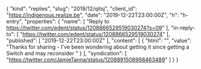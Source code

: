{
  "kind": "replies",
  "slug": "2019/12/qitsj",
  "client_id": "https://indigenous.realize.be",
  "date": "2019-12-22T23:00:00Z",
  "h": "h-entry",
  "properties": {
    "name": [
      "Reply to https://twitter.com/edent/status/1208866529519030274?s=09"
    ],
    "in-reply-to": [
      "https://twitter.com/edent/status/1208866529519030274"
    ],
    "published": [
      "2019-12-22T23:00:00Z"
    ],
    "content": [
      {
        "html": "",
        "value": "Thanks for sharing - I've been wondering about getting it since getting a Switch and may reconsider "
      }
    ],
    "syndication": [
      "https://twitter.com/JamieTanna/status/1208891508998463489"
    ]
  }
}
